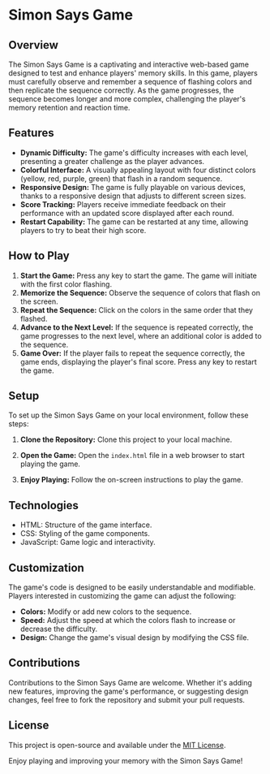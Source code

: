 # Simon Says Game

## Overview

The Simon Says Game is a captivating and interactive web-based game designed to test and enhance players' memory skills. In this game, players must carefully observe and remember a sequence of flashing colors and then replicate the sequence correctly. As the game progresses, the sequence becomes longer and more complex, challenging the player's memory retention and reaction time.

## Features

- **Dynamic Difficulty:** The game's difficulty increases with each level, presenting a greater challenge as the player advances.
- **Colorful Interface:** A visually appealing layout with four distinct colors (yellow, red, purple, green) that flash in a random sequence.
- **Responsive Design:** The game is fully playable on various devices, thanks to a responsive design that adjusts to different screen sizes.
- **Score Tracking:** Players receive immediate feedback on their performance with an updated score displayed after each round.
- **Restart Capability:** The game can be restarted at any time, allowing players to try to beat their high score.

## How to Play

1. **Start the Game:** Press any key to start the game. The game will initiate with the first color flashing.
2. **Memorize the Sequence:** Observe the sequence of colors that flash on the screen.
3. **Repeat the Sequence:** Click on the colors in the same order that they flashed.
4. **Advance to the Next Level:** If the sequence is repeated correctly, the game progresses to the next level, where an additional color is added to the sequence.
5. **Game Over:** If the player fails to repeat the sequence correctly, the game ends, displaying the player's final score. Press any key to restart the game.

## Setup

To set up the Simon Says Game on your local environment, follow these steps:

1. **Clone the Repository:**
   Clone this project to your local machine.
   
2. **Open the Game:**
   Open the `index.html` file in a web browser to start playing the game.

3. **Enjoy Playing:**
   Follow the on-screen instructions to play the game.

## Technologies

- HTML: Structure of the game interface.
- CSS: Styling of the game components.
- JavaScript: Game logic and interactivity.

## Customization

The game's code is designed to be easily understandable and modifiable. Players interested in customizing the game can adjust the following:

- **Colors:** Modify or add new colors to the sequence.
- **Speed:** Adjust the speed at which the colors flash to increase or decrease the difficulty.
- **Design:** Change the game's visual design by modifying the CSS file.

## Contributions

Contributions to the Simon Says Game are welcome. Whether it's adding new features, improving the game's performance, or suggesting design changes, feel free to fork the repository and submit your pull requests.

## License

This project is open-source and available under the [MIT License](LICENSE.md).

Enjoy playing and improving your memory with the Simon Says Game!
